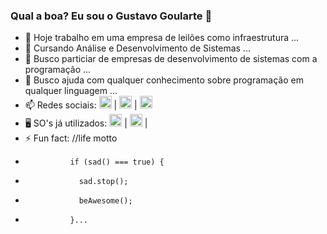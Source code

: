 ### Qual a boa? Eu sou o Gustavo Goularte 👋

- 🔭 Hoje trabalho em uma empresa de leilões como infraestrutura ...
- 🌱 Cursando Análise e Desenvolvimento de Sistemas ...
- 👯 Busco particiar de empresas de desenvolvimento de sistemas com a programação ...
- 🤔 Busco ajuda com qualquer conhecimento sobre programação em qualquer linguagem ...
- 📫 Redes sociais: <a href="https://www.instagram.com/gugoularte/" target="blank"><img height="20em" src="https://img.shields.io/badge/Instagram-E4405F?style=for-the-badge&logo=instagram&logoColor=white"/></a> | <a href="https://www.facebook.com/gustavo.goulartecorreia" target="blank"><img height="20em" src="https://img.shields.io/badge/Facebook-1877F2?style=for-the-badge&logo=facebook&logoColor=white"/></a> | <a href="https://www.linkedin.com/in/gustavo-goularte-4062a2179/" target="blank"><img height="20em" src="https://img.shields.io/badge/LinkedIn-0077B5?style=for-the-badge&logo=linkedin&logoColor=white"/></a>
- 🖥️ SO's já utilizados: <img height="20em" src="https://img.shields.io/badge/Windows-0078D6?style=for-the-badge&logo=windows&logoColor=white"/> | <img height="20em" src="https://img.shields.io/badge/iOS-000000?style=for-the-badge&logo=ios&logoColor=white"/> |  
- ⚡ Fun fact: //life motto
-               if (sad() === true) {
-                 sad.stop();
-                 beAwesome();
-               }...
